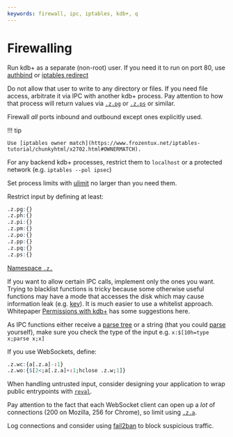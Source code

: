 ```yaml
---
keywords: firewall, ipc, iptables, kdb+, q
---
```


# Firewalling




Run kdb+ as a separate (non-root) user. If you need it to run on port 80, use [authbind](https://en.wikipedia.org/wiki/Authbind) or [iptables redirect](https://www.frozentux.net/iptables-tutorial/chunkyhtml/x4529.html)

Do not allow that user to write to any directory or files. If you need file access, arbitrate it via IPC with another kdb+ process. Pay attention to how that process will return values via [`.z.pg`](../ref/dotz.md#zpg-get "get") or [`.z.ps`](../ref/dotz.md#zps-set "set") or similar.

Firewall _all_ ports inbound and outbound except ones explicitly used. 

!!! tip

    Use [iptables owner match](https://www.frozentux.net/iptables-tutorial/chunkyhtml/x2702.html#OWNERMATCH). 

For any backend kdb+ processes, restrict them to `localhost` or a protected network (e.g. `iptables --pol ipsec`)

Set process limits with [ulimit](http://tldp.org/LDP/solrhe/Securing-Optimizing-Linux-RH-Edition-v1.3/x4733.html) no larger than you need them.

Restrict input by defining at least:

```q
.z.pg:{}
.z.ph:{}
.z.pi:{}
.z.pm:{}
.z.po:{}
.z.pp:{}
.z.pq:{}
.z.ps:{}
```

<i class="far fa-hand-point-right"></i>
[Namespace `.z.`](../ref/dotz.md)

If you want to allow certain IPC calls, implement only the ones you want. Trying to blacklist functions is tricky because some otherwise useful functions may have a mode that accesses the disk which may cause information leak (e.g. [key](../ref/key.md)). It is much easier to use a whitelist approach. Whitepaper [Permissions with kdb+](../wp/permissions_with_kdb.pdf) has some suggestions here.

As IPC functions either receive a [parse tree](../basics/parsetrees.md) or a string (that you could [parse](../ref/parse.md) yourself), make sure you check the type of the input e.g. `x:$[10h=type x;parse x;x]`

If you use WebSockets, define:
```q
.z.wc:{a[.z.a]-:1}
.z.wo:{$[2<;a[.z.a]+:1;hclose .z.w;1]}
```

When handling untrusted input, consider designing your application to wrap public entrypoints with [`reval`](../ref/eval.md#reval).

Pay attention to the fact that each WebSocket client can open up a _lot_ of connections (200 on Mozilla, 256 for Chrome), so limit using [`.z.a`](../ref/dotz.md#za-ip-address "IP address").

Log connections and consider using [fail2ban](http://www.fail2ban.org/wiki/index.php/Main_Page) to block suspicious traffic.

